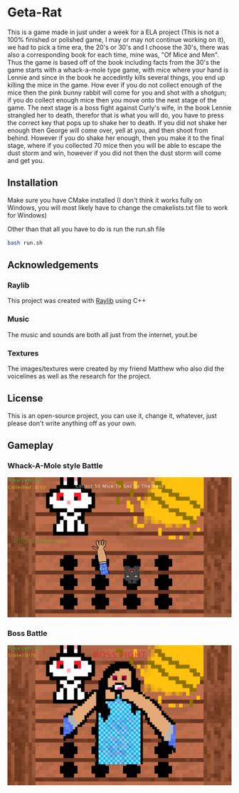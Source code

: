 # Geta-Rat
This is a game made in just under a week for a ELA project (This is not a 100% finished or polished game, I may or may not continue working on it), we had to pick a time era, the 20's or 30's and I choose the 30's, there was also a corresponding book for each time, mine was, "Of Mice and Men". Thus the game is based off of the book including facts from the 30's the game starts with a whack-a-mole type game, with mice where your hand is Lennie and since in the book he accedintly kills several things, you end up killing the mice in the game. How ever if you do not collect enough of the mice then the pink bunny rabbit will come for you and shot with a shotgun; if you do collect enough mice then you move onto the next stage of the game. The next stage is a boss fight against Curly's wife, in the book Lennie strangled her to death, therefor that is what you will do, you have to press the correct key that pops up to shake her to death. If you did not shake her enough then George will come over, yell at you, and then shoot from behind. However if you do shake her enough, then you make it to the final stage, where if you collected 70 mice then you will be able to escape the dust storm and win, however if you did not then the dust storm will come and get you.

## Installation
Make sure you have CMake installed (I don't think it works fully on Windows, you will most likely have to change the cmakelists.txt file to work for Windows)

Other than that all you have to do is run the run.sh file
```bash
bash run.sh
```

## Acknowledgements
### Raylib
This project was created with [Raylib](https://github.com/raysan5/raylib) using C++

### Music
The music and sounds are both all just from the internet, yout.be

### Textures
The images/textures were created by my friend Matthew who also did the voicelines as well as the research for the project.

## License
This is an open-source project, you can use it, change it, whatever, just please don't write anything off as your own.

## Gameplay
### Whack-A-Mole style Battle
![Whack-A-Mole Battle](https://github.com/HotWheelzCodez/Geta-Mouse/blob/main/assets/thumbnails/battle.png)
### Boss Battle
![Whack-A-Mole Battle](https://github.com/HotWheelzCodez/Geta-Mouse/blob/main/assets/thumbnails/bossBattle.png)
